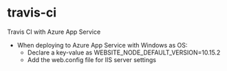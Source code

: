 # travis-ci
Travis CI with Azure App Service



- When deploying to Azure App Service with Windows as OS:
    - Declare a key-value as WEBSITE_NODE_DEFAULT_VERSION=10.15.2
    - Add the web.config file for IIS server settings
